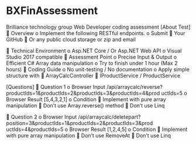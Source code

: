 # BXFinAssessment
Brilliance technology group Web Developer coding assessment
[About Test]
 Overview
o Implement the following RESTful endpoints.
o Submit
 Your GitHub
 Or any public cloud storage or zip and email

 Technical Environment
o Asp.NET Core / Or Asp.NET Web API
o Visual Studio 2017 compatible
 Assessment Point
o Precise Input &amp; Output
o Efficient C# Array data manipulation
o Try to finish under 1 hour (Max 2 hours)
 Coding Guide
o No unit-testing / No documentation
o Apply simple structure with
 ArrayCalcController
 IProductService / ProductService

[Questions]
 Question 1
o Browser Input
/api/arraycalc/reverse?productIds=1&amp;productIds=2&amp;productIds=3&amp;productIds=4&amp;prod
uctIds=5
o Browser Result
[5,4,3,2,1]
o Condition
 Implement with pure array manipulation
 Don’t use Array.reverse() method
 Don’t use Linq

 Question 2
o Browser Input
/api/arraycalc/deletepart?position=3&amp;productIds=1&amp;productIds=2&amp;productIds=3&amp;prod
uctIds=4&amp;productIds=5
o Browser Result
[1,2,4,5]
o Condition
 Implement with pure array manipulation
 Don’t use RemoveAt
 Don’t use Linq
